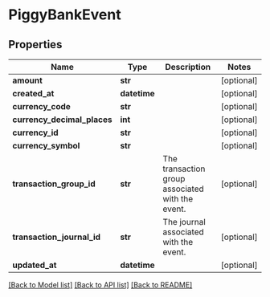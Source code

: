 # PiggyBankEvent


## Properties
Name | Type | Description | Notes
------------ | ------------- | ------------- | -------------
**amount** | **str** |  | [optional] 
**created_at** | **datetime** |  | [optional] 
**currency_code** | **str** |  | [optional] 
**currency_decimal_places** | **int** |  | [optional] 
**currency_id** | **str** |  | [optional] 
**currency_symbol** | **str** |  | [optional] 
**transaction_group_id** | **str** | The transaction group associated with the event. | [optional] 
**transaction_journal_id** | **str** | The journal associated with the event. | [optional] 
**updated_at** | **datetime** |  | [optional] 

[[Back to Model list]](../README.md#documentation-for-models) [[Back to API list]](../README.md#documentation-for-api-endpoints) [[Back to README]](../README.md)



